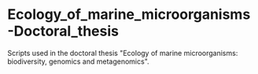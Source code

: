 # Ecology_of_marine_microorganisms-Doctoral_thesis
Scripts used in the doctoral thesis "Ecology of marine microorganisms: biodiversity, genomics and metagenomics".
